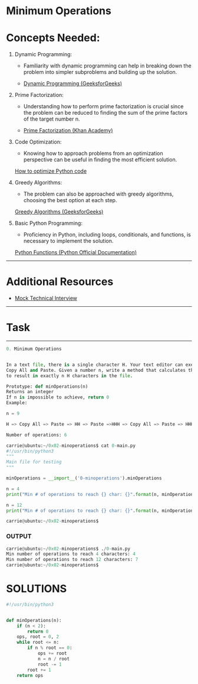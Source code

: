 # Minimum Operations

# Concepts Needed:

1. Dynamic Programming:

    - Familiarity with dynamic          programming can help in breaking down the problem into simpler subproblems and building up the solution.

    - [Dynamic Programming (GeeksforGeeks)](https://www.geeksforgeeks.org/dynamic-programming/)
    
2. Prime Factorization:

    - Understanding how to perform prime factorization is crucial since the problem can be reduced to finding the sum of the prime factors of the target number n.

    - [Prime Factorization (Khan Academy)](https://www.khanacademy.org/math/pre-algebra/pre-algebra-factors-multiples/pre-algebra-prime-factorization-prealg/v/prime-factorization)

3. Code Optimization:

    - Knowing how to approach problems from an optimization perspective can be useful in finding the most efficient solution.

    [How to optimize Python code](https://stackify.com/how-to-optimize-python-code/)

4. Greedy Algorithms:

    - The problem can also be approached with greedy algorithms, choosing the best option at each step.
    
    [Greedy Algorithms (GeeksforGeeks)](https://www.geeksforgeeks.org/greedy-algorithms/)

5. Basic Python Programming:

    - Proficiency in Python, including loops, conditionals, and functions, is necessary to implement the solution.

    [Python Functions (Python Official Documentation)](https://docs.python.org/3/tutorial/controlflow.html#defining-functions)


---


# Additional Resources
- [Mock Technical Interview](https://www.youtube.com/watch?v=h4i4kjwncoU)



---





# Task 


---



```py
0. Minimum Operations


In a text file, there is a single character H. Your text editor can execute only two operations in this file:
Copy All and Paste. Given a number n, write a method that calculates the fewest number of operations needed,
to result in exactly n H characters in the file.

Prototype: def minOperations(n)
Returns an integer
If n is impossible to achieve, return 0
Example:

n = 9

H => Copy All => Paste => HH => Paste =>HHH => Copy All => Paste => HHHHHH => Paste => HHHHHHHHH

Number of operations: 6
```
```py
carrie@ubuntu:~/0x02-minoperations$ cat 0-main.py
#!/usr/bin/python3
"""
Main file for testing
"""

minOperations = __import__('0-minoperations').minOperations

n = 4
print("Min # of operations to reach {} char: {}".format(n, minOperations(n)))

n = 12
print("Min # of operations to reach {} char: {}".format(n, minOperations(n)))

carrie@ubuntu:~/0x02-minoperations$
```


### OUTPUT

```py
carrie@ubuntu:~/0x02-minoperations$ ./0-main.py
Min number of operations to reach 4 characters: 4
Min number of operations to reach 12 characters: 7
carrie@ubuntu:~/0x02-minoperations$
```




# SOLUTIONS

```py
#!/usr/bin/python3


def minOperations(n):
    if (n < 2):
        return 0
    ops, root = 0, 2
    while root <= n:
        if n % root == 0:
            ops += root
            n = n / root
            root -= 1
        root += 1
    return ops

```
